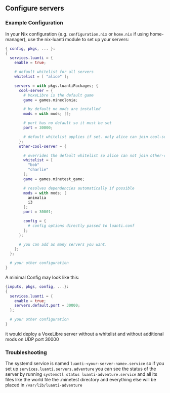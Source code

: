 ## Configure servers

### Example Configuration

In your Nix configuration (e.g. `configuration.nix` or `home.nix` if using home-manager), use the nix-luanti module to set up your servers:

```nix
{ config, pkgs, ... }:
{
  services.luanti = {
    enable = true;

    # default whitelist for all servers
    whitelist = [ "alice" ];

    servers = with pkgs.luantiPackages; {
      cool-server = {
        # VoxeLibre is the default game
        game = games.mineclonia;

        # by default no mods are installed
        mods = with mods; [];

        # port has no default so it must be set
        port = 30000;

        # default whitelist applies if set. only alice can join cool-server
      };
      other-cool-server = {

        # overrides the default whitelist so alice can not join other-cool-server
        whitelist = [
          "bob"
          "charlie"
        ];
        game = games.minetest_game;

        # resolves dependencies automatically if possible
        mods = with mods; [
          animalia
          i3
        ];
        port = 30001;

        config = {
          # config options directly passed to luanti.conf
        };
      };

      # you can add as many servers you want.
    };
  };

  # your other configuration
}
```

A minimal Config may look like this:

```nix
{inputs, pkgs, config, ...}:
{
  services.luanti = {
    enable = true;
    servers.default.port = 30000;
  };

  # your other configuration
}
```

it would deploy a VoxeLibre server without a whitelist and without additional mods on UDP port 30000

### Troubleshooting

The systemd service is named `luanti-<your-server-name>.service` so if you set up `services.luanti.servers.adventure` you can see the status of the server by running `systemctl status luanti-adventure.service` and all its files like the world file the .minetest directory and everything else will be placed in `/var/lib/luanti-adventure`
